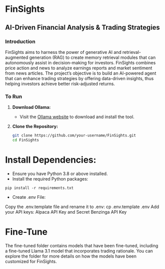 # FinSights
## AI-Driven Financial Analysis & Trading Strategies

### Introduction
FinSights aims to harness the power of generative AI and retrieval-augmented generation (RAG) to create memory retrieval modules that can autonomously assist in decision-making for investors. FinSights combines price action and news to analyze earnings reports and market sentiment from news articles. The project’s objective is to build an AI-powered agent that can enhance trading strategies by offering data-driven insights, thus helping investors achieve better risk-adjusted returns.

### To Run
1. **Download Ollama:**
   - Visit the [Ollama website](https://ollama.com) to download and install the tool.

2. **Clone the Repository:**
   ```bash
   git clone https://github.com/your-username/FinSights.git
   cd FinSights

# Install Dependencies:

* Ensure you have Python 3.8 or above installed.
* Install the required Python packages:
```
pip install -r requirements.txt
```
* Create .env File:

Copy the .env.template file and rename it to .env:
cp .env.template .env
Add your API keys:
Alpaca API Key and Secret
Benzinga API Key

# Fine-Tune
The fine-tuned folder contains models that have been fine-tuned, including a fine-tuned Llama 3.1 model that incorporates trading rationale. You can explore the folder for more details on how the models have been customized for FinSights.

